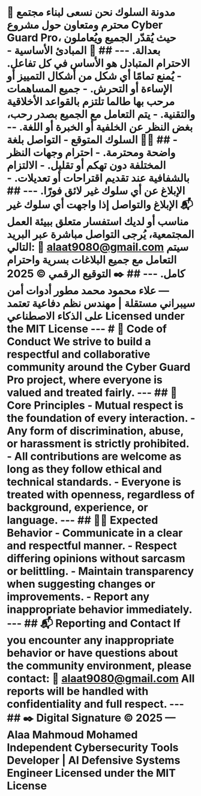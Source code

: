 
# 🤝 مدونة السلوك نحن نسعى لبناء مجتمع محترم ومتعاون حول مشروع Cyber Guard Pro، حيث يُقدّر الجميع ويُعاملون بعدالة. --- ## 🧭 المبادئ الأساسية - الاحترام المتبادل هو الأساس في كل تفاعل. - يُمنع تمامًا أي شكل من أشكال التمييز أو الإساءة أو التحرش. - جميع المساهمات مرحب بها طالما تلتزم بالقواعد الأخلاقية والتقنية. - يتم التعامل مع الجميع بصدر رحب، بغض النظر عن الخلفية أو الخبرة أو اللغة. --- ## 🧑‍⚖️ السلوك المتوقع - التواصل بلغة واضحة ومحترمة. - احترام وجهات النظر المختلفة دون تهكم أو تقليل. - الالتزام بالشفافية عند تقديم اقتراحات أو تعديلات. - الإبلاغ عن أي سلوك غير لائق فورًا. --- ## 📬 الإبلاغ والتواصل إذا واجهت أي سلوك غير مناسب أو لديك استفسار متعلق ببيئة العمل المجتمعية، يُرجى التواصل مباشرة عبر البريد التالي: 📧 alaat9080@gmail.com سيتم التعامل مع جميع البلاغات بسرية واحترام كامل. --- ## ✒️ التوقيع الرقمي © 2025 — علاء محمود محمد مطور أدوات أمن سيبراني مستقلة | مهندس نظم دفاعية تعتمد على الذكاء الاصطناعي Licensed under the MIT License --- # 🤝 Code of Conduct We strive to build a respectful and collaborative community around the Cyber Guard Pro project, where everyone is valued and treated fairly. --- ## 🧭 Core Principles - Mutual respect is the foundation of every interaction. - Any form of discrimination, abuse, or harassment is strictly prohibited. - All contributions are welcome as long as they follow ethical and technical standards. - Everyone is treated with openness, regardless of background, experience, or language. --- ## 🧑‍⚖️ Expected Behavior - Communicate in a clear and respectful manner. - Respect differing opinions without sarcasm or belittling. - Maintain transparency when suggesting changes or improvements. - Report any inappropriate behavior immediately. --- ## 📬 Reporting and Contact If you encounter any inappropriate behavior or have questions about the community environment, please contact: 📧 alaat9080@gmail.com All reports will be handled with confidentiality and full respect. --- ## ✒️ Digital Signature © 2025 — Alaa Mahmoud Mohamed Independent Cybersecurity Tools Developer | AI Defensive Systems Engineer Licensed under the MIT License
